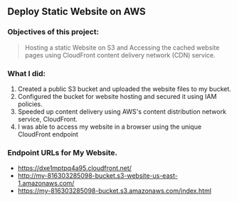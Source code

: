## Deploy Static Website on AWS

### Objectives of this project:
> Hosting a static Website on S3 and
> Accessing the cached website pages using CloudFront content delivery network (CDN) service.

### What I did:
1. Created a public S3 bucket and uploaded the website files to my bucket.
2. Configured the bucket for website hosting and secured it using IAM policies.
3. Speeded up content delivery using AWS's content distribution network service, CloudFront.
4. I was able to access my website in a browser using the unique CloudFront endpoint

### Endpoint URLs for My Website.
- https://dxe1mptpq4a95.cloudfront.net/
- http://my-816303285098-bucket.s3-website-us-east-1.amazonaws.com/
- https://my-816303285098-bucket.s3.amazonaws.com/index.html
